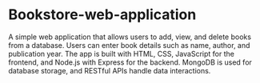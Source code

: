 # Bookstore-web-application
A simple web application that allows users to add, view, and delete books from a database. Users can enter book details such as name, author, and publication year. The app is built with HTML, CSS, JavaScript for the frontend, and Node.js with Express for the backend. MongoDB is used for database storage, and RESTful APIs handle data interactions.
